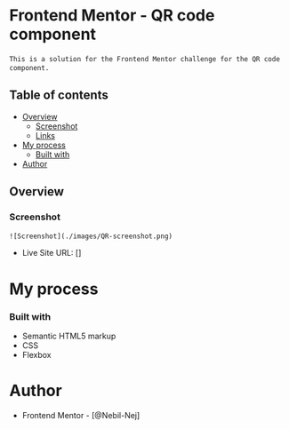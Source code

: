 # Frontend Mentor - QR code component
    This is a solution for the Frontend Mentor challenge for the QR code component.

## Table of contents
- [Overview](#overview)
  - [Screenshot](#screenshot)
  - [Links](#links)
- [My process](#my-process)
  - [Built with](#built-with)
- [Author](#author)

## Overview

### Screenshot
    ![Screenshot](./images/QR-screenshot.png)

- Live Site URL: []


# My process 

### Built with

- Semantic HTML5 markup
- CSS
- Flexbox

# Author

- Frontend Mentor - [@Nebil-Nej]

